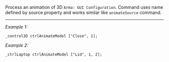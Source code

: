 Process an animation of 3D `Arma: GUI Configuration`. Command uses name defined by source property and works similar like `animateSource` command.


---
*Example 1:*
```sqf
_control3D ctrlAnimateModel ["Close", 1];
```

*Example 2:*
```sqf
_ctrlLaptop ctrlAnimateModel ["Lid", 1, 2];
```